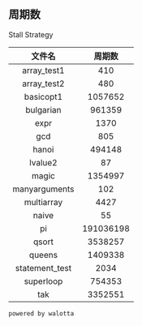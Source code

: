 ## 周期数

Stall Strategy

| 文件名 | 周期数 |
| :----: | :----: |
|array_test1|410|
|array_test2|480|
|basicopt1|1057652|
|bulgarian|961359|
|expr|1370|
|gcd|805|
|hanoi|494148|
|lvalue2|87|
|magic|1354997|
|manyarguments|102|
|multiarray|4427|
|naive|55|
|pi|191036198|
|qsort|3538257|
|queens|1409338|
|statement_test|2034|
|superloop|754353|
|tak|3352551|
`powered by walotta`